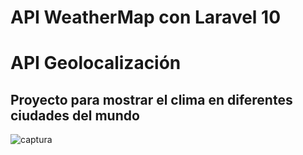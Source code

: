 # API WeatherMap con Laravel 10

# API Geolocalización

## Proyecto para mostrar el clima en diferentes ciudades del mundo

![captura](https://raw.githubusercontent.com/gsanchez1687/weathermap/main/resources/img/captura2.jpg)